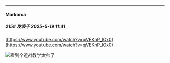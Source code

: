 ﻿
*****

####  Markorca  
##### 215#       发表于 2025-5-19 11:41

[https://www.youtube.com/watch?v=qVEKnP_lOx0](https://www.youtube.com/watch?v=qVEKnP_lOx0)

<img src="https://static.stage1st.com/image/smiley/face2017/057.png" referrerpolicy="no-referrer">看到个近战教学太帅了

